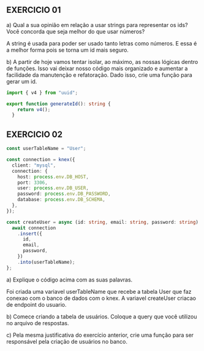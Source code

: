 ## EXERCICIO 01

a) Qual a sua opinião em relação a usar strings para representar os ids? Você concorda que seja melhor do que usar números?

A string é usada para poder ser usado tanto letras como números. E essa é a melhor forma pois se torna um id mais seguro.

b) A partir de hoje vamos tentar isolar, ao máximo, as nossas lógicas dentro de funções. Isso vai deixar nosso código mais organizado e aumentar a facilidade da manutenção e refatoração. Dado isso, crie uma função para gerar um id.

```typescript
import { v4 } from "uuid";

export function generateId(): string {
    return v4();
  }
```

## EXERCICIO 02

```typescript
const userTableName = "User";

const connection = knex({
  client: "mysql",
  connection: {
    host: process.env.DB_HOST,
    port: 3306,
    user: process.env.DB_USER,
    password: process.env.DB_PASSWORD,
    database: process.env.DB_SCHEMA,
  },
});

const createUser = async (id: string, email: string, password: string) = {
  await connection
    .insert({
      id,
      email,
      password,
    })
    .into(userTableName);
};
```

a) Explique o código acima com as suas palavras.

Foi criada uma variavel userTableName que recebe a tabela User que faz conexao com o banco de dados com o knex. A variavel createUser criacao de endpoint do usuario.

b) Comece criando a tabela de usuários. Coloque a query que você utilizou no arquivo de respostas.

c) Pela mesma justificativa do exercício anterior, crie uma função para ser responsável pela criação de usuários no banco.